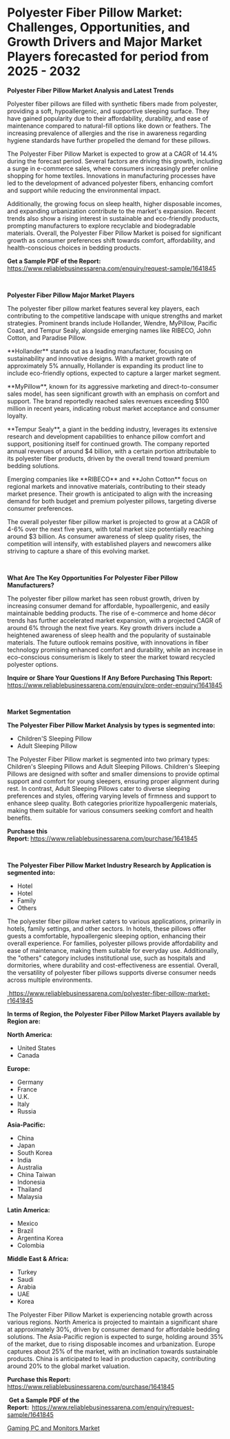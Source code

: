 <p><h1>Polyester Fiber Pillow Market: Challenges, Opportunities, and Growth Drivers and Major Market Players forecasted for period from 2025 - 2032</h1></p><p><strong>Polyester Fiber Pillow Market Analysis and Latest Trends</strong></p>
<p><p>Polyester fiber pillows are filled with synthetic fibers made from polyester, providing a soft, hypoallergenic, and supportive sleeping surface. They have gained popularity due to their affordability, durability, and ease of maintenance compared to natural-fill options like down or feathers. The increasing prevalence of allergies and the rise in awareness regarding hygiene standards have further propelled the demand for these pillows.</p><p>The Polyester Fiber Pillow Market is expected to grow at a CAGR of 14.4% during the forecast period. Several factors are driving this growth, including a surge in e-commerce sales, where consumers increasingly prefer online shopping for home textiles. Innovations in manufacturing processes have led to the development of advanced polyester fibers, enhancing comfort and support while reducing the environmental impact.</p><p>Additionally, the growing focus on sleep health, higher disposable incomes, and expanding urbanization contribute to the market's expansion. Recent trends also show a rising interest in sustainable and eco-friendly products, prompting manufacturers to explore recyclable and biodegradable materials. Overall, the Polyester Fiber Pillow Market is poised for significant growth as consumer preferences shift towards comfort, affordability, and health-conscious choices in bedding products.</p></p>
<p><strong>Get a Sample PDF of the Report:&nbsp;</strong> <a href="https://www.reliablebusinessarena.com/enquiry/request-sample/1641845?utm_campaign=2231&utm_medium=2&utm_source=Github&utm_content=ia&utm_term=09022025&utm_id=polyester-fiber-pillow">https://www.reliablebusinessarena.com/enquiry/request-sample/1641845</a></p>
<p>&nbsp;</p>
<p><strong>Polyester Fiber Pillow Major Market Players</strong></p>
<p><p>The polyester fiber pillow market features several key players, each contributing to the competitive landscape with unique strengths and market strategies. Prominent brands include Hollander, Wendre, MyPillow, Pacific Coast, and Tempur Sealy, alongside emerging names like RIBECO, John Cotton, and Paradise Pillow. </p><p>**Hollander** stands out as a leading manufacturer, focusing on sustainability and innovative designs. With a market growth rate of approximately 5% annually, Hollander is expanding its product line to include eco-friendly options, expected to capture a larger market segment.</p><p>**MyPillow**, known for its aggressive marketing and direct-to-consumer sales model, has seen significant growth with an emphasis on comfort and support. The brand reportedly reached sales revenues exceeding $100 million in recent years, indicating robust market acceptance and consumer loyalty. </p><p>**Tempur Sealy**, a giant in the bedding industry, leverages its extensive research and development capabilities to enhance pillow comfort and support, positioning itself for continued growth. The company reported annual revenues of around $4 billion, with a certain portion attributable to its polyester fiber products, driven by the overall trend toward premium bedding solutions.</p><p>Emerging companies like **RIBECO** and **John Cotton** focus on regional markets and innovative materials, contributing to their steady market presence. Their growth is anticipated to align with the increasing demand for both budget and premium polyester pillows, targeting diverse consumer preferences.</p><p>The overall polyester fiber pillow market is projected to grow at a CAGR of 4-6% over the next five years, with total market size potentially reaching around $3 billion. As consumer awareness of sleep quality rises, the competition will intensify, with established players and newcomers alike striving to capture a share of this evolving market.</p></p>
<p>&nbsp;</p>
<p><strong>What Are The Key Opportunities For Polyester Fiber Pillow Manufacturers?</strong></p>
<p><p>The polyester fiber pillow market has seen robust growth, driven by increasing consumer demand for affordable, hypoallergenic, and easily maintainable bedding products. The rise of e-commerce and home décor trends has further accelerated market expansion, with a projected CAGR of around 6% through the next five years. Key growth drivers include a heightened awareness of sleep health and the popularity of sustainable materials. The future outlook remains positive, with innovations in fiber technology promising enhanced comfort and durability, while an increase in eco-conscious consumerism is likely to steer the market toward recycled polyester options.</p></p>
<p><strong>Inquire or Share Your Questions If Any Before Purchasing This Report:</strong> <a href="https://www.reliablebusinessarena.com/enquiry/pre-order-enquiry/1641845?utm_campaign=2231&utm_medium=2&utm_source=Github&utm_content=ia&utm_term=09022025&utm_id=polyester-fiber-pillow">https://www.reliablebusinessarena.com/enquiry/pre-order-enquiry/1641845</a></p>
<p>&nbsp;</p>
<p><strong>Market Segmentation</strong></p>
<p><strong>The Polyester Fiber Pillow Market Analysis by types is segmented into:</strong></p>
<p><ul><li>Children'S Sleeping Pillow</li><li>Adult Sleeping Pillow</li></ul></p>
<p><p>The Polyester Fiber Pillow market is segmented into two primary types: Children's Sleeping Pillows and Adult Sleeping Pillows. Children's Sleeping Pillows are designed with softer and smaller dimensions to provide optimal support and comfort for young sleepers, ensuring proper alignment during rest. In contrast, Adult Sleeping Pillows cater to diverse sleeping preferences and styles, offering varying levels of firmness and support to enhance sleep quality. Both categories prioritize hypoallergenic materials, making them suitable for various consumers seeking comfort and health benefits.</p></p>
<p><strong>Purchase this Report:&nbsp;</strong><a href="https://www.reliablebusinessarena.com/purchase/1641845?utm_campaign=2231&utm_medium=2&utm_source=Github&utm_content=ia&utm_term=09022025&utm_id=polyester-fiber-pillow">https://www.reliablebusinessarena.com/purchase/1641845</a></p>
<p>&nbsp;</p>
<p><strong>The Polyester Fiber Pillow Market Industry Research by Application is segmented into:</strong></p>
<p><ul><li>Hotel</li><li>Hotel</li><li>Family</li><li>Others</li></ul></p>
<p><p>The polyester fiber pillow market caters to various applications, primarily in hotels, family settings, and other sectors. In hotels, these pillows offer guests a comfortable, hypoallergenic sleeping option, enhancing their overall experience. For families, polyester pillows provide affordability and ease of maintenance, making them suitable for everyday use. Additionally, the "others" category includes institutional use, such as hospitals and dormitories, where durability and cost-effectiveness are essential. Overall, the versatility of polyester fiber pillows supports diverse consumer needs across multiple environments.</p></p>
<p><a href="https://www.reliablebusinessarena.com/polyester-fiber-pillow-market-r1641845?utm_campaign=2231&utm_medium=2&utm_source=Github&utm_content=ia&utm_term=09022025&utm_id=polyester-fiber-pillow">&nbsp;https://www.reliablebusinessarena.com/polyester-fiber-pillow-market-r1641845</a></p>
<p><strong>In terms of Region, the Polyester Fiber Pillow Market Players available by Region are:</strong></p>
<p>
    <p> <strong> North America: </strong>
        <ul>
            <li>United States</li>
            <li>Canada</li>
        </ul>
        </p> 
    <p> <strong> Europe: </strong>
        <ul>
            <li>Germany</li>
            <li>France</li>
            <li>U.K.</li>
            <li>Italy</li>
            <li>Russia</li>
        </ul>
        </p> 
    <p> <strong> Asia-Pacific: </strong>
        <ul>
            <li>China</li>
            <li>Japan</li>
            <li>South Korea</li>
            <li>India</li>
            <li>Australia</li>
            <li>China Taiwan</li>
            <li>Indonesia</li>
            <li>Thailand</li>
            <li>Malaysia</li>
        </ul>
        </p> 
    <p> <strong> Latin America: </strong>
        <ul>
            <li>Mexico</li>
            <li>Brazil</li>
            <li>Argentina Korea</li>
            <li>Colombia</li>
        </ul>
        </p> 
    <p> <strong> Middle East & Africa: </strong>
        <ul>
            <li>Turkey</li>
            <li>Saudi</li>
            <li>Arabia</li>
            <li>UAE</li>
            <li>Korea</li>
        </ul>
    </p>
    </p>
<p><p>The Polyester Fiber Pillow Market is experiencing notable growth across various regions. North America is projected to maintain a significant share at approximately 30%, driven by consumer demand for affordable bedding solutions. The Asia-Pacific region is expected to surge, holding around 35% of the market, due to rising disposable incomes and urbanization. Europe captures about 25% of the market, with an inclination towards sustainable products. China is anticipated to lead in production capacity, contributing around 20% to the global market valuation.</p></p>
<p><strong>Purchase this Report: </strong><a href="https://www.reliablebusinessarena.com/purchase/1641845?utm_campaign=2231&utm_medium=2&utm_source=Github&utm_content=ia&utm_term=09022025&utm_id=polyester-fiber-pillow">https://www.reliablebusinessarena.com/purchase/1641845</a></p>
<p>&nbsp;<strong>Get a Sample PDF of the Report:&nbsp;&nbsp;</strong><a href="https://www.reliablebusinessarena.com/enquiry/request-sample/1641845?utm_campaign=2231&utm_medium=2&utm_source=Github&utm_content=ia&utm_term=09022025&utm_id=polyester-fiber-pillow">https://www.reliablebusinessarena.com/enquiry/request-sample/1641845</a></p>
<p><strong></strong></p>
<p><p><a href="https://github.com/ParvinKhatun77/Market-Research-Report-List-1/blob/main/gaming-pc-and-monitors-market.md?utm_campaign=2231&utm_medium=2&utm_source=Github&utm_content=ia&utm_term=09022025&utm_id=polyester-fiber-pillow">Gaming PC and Monitors Market</a></p></p>